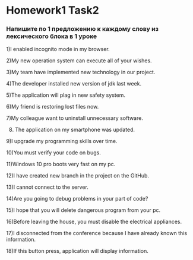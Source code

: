 # Homework1 Task2



### Напишите по 1 предложению к каждому слову из лексического блока в 1 уроке

1)I enabled incognito mode in my browser.

2)My new operation system can execute all of your wishes.

3)My team have implemented new technology in our project.

4)The developer installed new version of jdk last week.

5)The application will plag in new safety system.

6)My friend is restoring lost files now.

7)My colleague want to uninstall unnecessary software.

8) The application on my smartphone was updated.

9)I upgrade  my programming skills over time.

10)You must verify  your code on bugs.

11)Windows 10 pro boots very fast on my pc.

12)I have created new branch in the project on the GitHub.

13)I cannot connect to the server. 

14)Are you going to debug problems in your part of code?

15)I hope that you will delete dangerous program from your pc.

16)Before leaving the house, you must disable  the electrical appliances.

17)I disconnected from the conference because I have already known this information.

18)If this button  press, application will display information.

